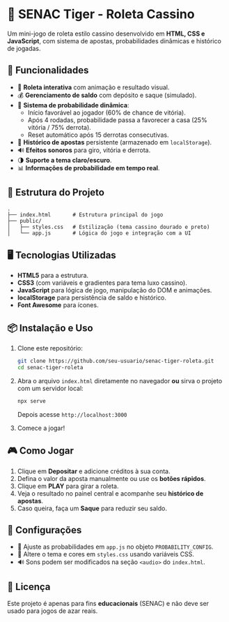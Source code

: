 # 🎰 SENAC Tiger - Roleta Cassino  

Um mini-jogo de roleta estilo cassino desenvolvido em **HTML, CSS e JavaScript**, com sistema de apostas, probabilidades dinâmicas e histórico de jogadas.  

## 🚀 Funcionalidades  

- 🎡 **Roleta interativa** com animação e resultado visual.  
- 💰 **Gerenciamento de saldo** com depósito e saque (simulado).  
- 🎲 **Sistema de probabilidade dinâmica**:  
  - Início favorável ao jogador (60% de chance de vitória).  
  - Após 4 rodadas, probabilidade passa a favorecer a casa (25% vitória / 75% derrota).  
  - Reset automático após 15 derrotas consecutivas.  
- 🧾 **Histórico de apostas** persistente (armazenado em `localStorage`).  
- 🔊 **Efeitos sonoros** para giro, vitória e derrota.  
- 🌗 **Suporte a tema claro/escuro**.  
- 📊 **Informações de probabilidade em tempo real**.  

## 📂 Estrutura do Projeto  

```
.
├── index.html       # Estrutura principal do jogo
├── public/
│   ├── styles.css   # Estilização (tema cassino dourado e preto)
│   └── app.js       # Lógica do jogo e integração com a UI
```

## 🖥️ Tecnologias Utilizadas  

- **HTML5** para a estrutura.  
- **CSS3** (com variáveis e gradientes para tema luxo cassino).  
- **JavaScript** para lógica de jogo, manipulação do DOM e animações.  
- **localStorage** para persistência de saldo e histórico.  
- **Font Awesome** para ícones.  

## 📦 Instalação e Uso  

1. Clone este repositório:  
   ```bash
   git clone https://github.com/seu-usuario/senac-tiger-roleta.git
   cd senac-tiger-roleta
   ```

2. Abra o arquivo `index.html` diretamente no navegador **ou** sirva o projeto com um servidor local:  
   ```bash
   npx serve
   ```
   Depois acesse `http://localhost:3000`

3. Comece a jogar!  

## 🎮 Como Jogar  

1. Clique em **Depositar** e adicione créditos à sua conta.  
2. Defina o valor da aposta manualmente ou use os **botões rápidos**.  
3. Clique em **PLAY** para girar a roleta.  
4. Veja o resultado no painel central e acompanhe seu **histórico de apostas**.  
5. Caso queira, faça um **Saque** para reduzir seu saldo.  

## 🔧 Configurações  

- 🎲 Ajuste as probabilidades em `app.js` no objeto `PROBABILITY_CONFIG`.  
- 🎨 Altere o tema e cores em `styles.css` usando variáveis CSS.  
- 🔊 Sons podem ser modificados na seção `<audio>` do `index.html`.  

## 📝 Licença  

Este projeto é apenas para fins **educacionais** (SENAC) e não deve ser usado para jogos de azar reais.  

